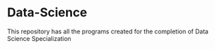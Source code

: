 # Data-Science
This repository has all the programs created for the completion of Data Science Specialization
